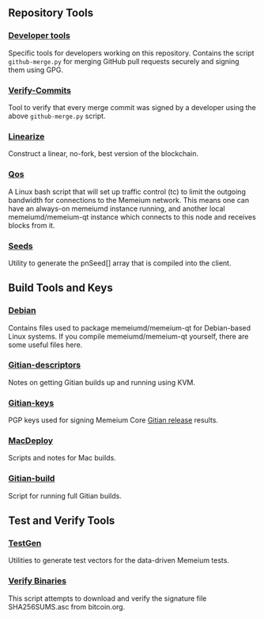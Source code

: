 ## Repository Tools

### [Developer tools](/contrib/devtools)

Specific tools for developers working on this repository.
Contains the script `github-merge.py` for merging GitHub pull requests securely and signing them using GPG.

### [Verify-Commits](/contrib/verify-commits)

Tool to verify that every merge commit was signed by a developer using the above `github-merge.py` script.

### [Linearize](/contrib/linearize)

Construct a linear, no-fork, best version of the blockchain.

### [Qos](/contrib/qos)

A Linux bash script that will set up traffic control (tc) to limit the outgoing bandwidth for connections to the Memeium network. This means one can have an always-on memeiumd instance running, and another local memeiumd/memeium-qt instance which connects to this node and receives blocks from it.

### [Seeds](/contrib/seeds)

Utility to generate the pnSeed[] array that is compiled into the client.

## Build Tools and Keys

### [Debian](/contrib/debian)

Contains files used to package memeiumd/memeium-qt
for Debian-based Linux systems. If you compile memeiumd/memeium-qt yourself, there are some useful files here.

### [Gitian-descriptors](/contrib/gitian-descriptors)

Notes on getting Gitian builds up and running using KVM.

### [Gitian-keys](/contrib/gitian-keys)

PGP keys used for signing Memeium Core [Gitian release](/doc/release-process.md) results.

### [MacDeploy](/contrib/macdeploy)

Scripts and notes for Mac builds.

### [Gitian-build](/contrib/gitian-build.py)

Script for running full Gitian builds.

## Test and Verify Tools

### [TestGen](/contrib/testgen)

Utilities to generate test vectors for the data-driven Memeium tests.

### [Verify Binaries](/contrib/verifybinaries)

This script attempts to download and verify the signature file SHA256SUMS.asc from bitcoin.org.
